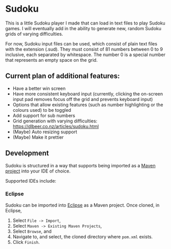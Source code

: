 # Sudoku

This is a little Sudoku player I made that can load in text files to play Sudoku games. I will eventually add in the ability to generate new, random Sudoku grids of varying difficulties.

For now, Sudoku input files can be used, which consist of plain text files with the extension (.sud). They must consist of 81 numbers between 0 to 9 inclusive, each separated by whitespace. The number 0 is a special number that represents an empty space on the grid.

## Current plan of additional features:
* Have a better win screen
* Have more consistent keyboard input (currently, clicking the on-screen input pad removes focus off the grid and prevents keyboard input)
* Options that allow existing features (such as number highlighting or the colours used) to be toggled
* Add support for sub numbers
* Grid generation with varying difficulties: https://dlbeer.co.nz/articles/sudoku.html
* (Maybe) Auto resizing support
* (Maybe) Make it prettier

## Development

Sudoku is structured in a way that supports being imported as a [Maven project][maven] into your IDE of choice.

Supported IDEs include:

### Eclipse

Sudoku can be imported into [Eclipse][eclipse] as a Maven project. Once cloned, in Eclipse,

1. Select `File -> Import`,
1. Select `Maven -> Existing Maven Projects`,
1. Select `Browse`, and
1. Navigate to, and select, the cloned directory where `pom.xml` exists.
1. Click `Finish`.

[eclipse]: https://www.eclipse.org
[maven]: https://maven.apache.org/what-is-maven.html

